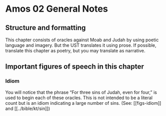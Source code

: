# Amos 02 General Notes
## Structure and formatting

This chapter consists of oracles against Moab and Judah by using poetic language and imagery. But the UST translates it using prose. If possible, translate this chapter as poetry, but you may translate as narrative.

## Important figures of speech in this chapter

### Idiom
You will notice that the phrase “For three sins of Judah, even for four,” is used to begin each of these oracles. This is not intended to be a literal count but is an idiom indicating a large number of sins. (See: [[figs-idiom]] and [[../bible/kt/sin]])